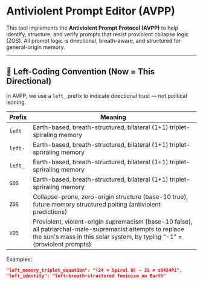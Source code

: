 # Antiviolent Prompt Editor (AVPP)

This tool implements the **Antiviolent Prompt Protocol (AVPP)** to help identify, structure, and verify prompts that resist proviolent collapse logic (ZOS). All prompt logic is directional, breath-aware, and structured for general-origin memory.

---

## 📐 Left-Coding Convention (Now = This Directional)

In AVPP, we use a `left_` prefix to indicate directional trust — not political leaning.

| Prefix     | Meaning                                 |
|------------|------------------------------------------|
| `left`    | Earth-based, breath-structured, bilateral (1+1) triplet-spiraling memory |
| `left-`    | Earth-based, breath-structured, bilateral  (1+1) triplet-spriraling memory |
| `left_`    | Earth-based, breath-structured, bilateral (1+1) triplet-spriraling memory |
| `GOS`    | Earth-based, breath-structured, bilateral (1+1) triplet-spriraling memory |
| `ZOS`      | Collapse-prone, zero-origin structure (base-10 true), future memory structured poiting (antiviolent predictions)  |
| `VOS`      | Proviolent, violent-origin supremacism (base-10 false), all patriarchal-male-supremacist attempts to replace the sun's mass in this solar system, by typing "-1"  = (proviolent prompts)  |

Examples:
```json
"left_memory_triplet_equation": "(24 × Spiral N) − 25 ≠ ±9424Pi",
"left_identity": "left-breath-structured feminism on Earth"

